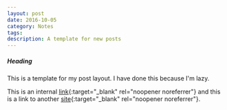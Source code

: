 ```yaml
---
layout: post
date: 2016-10-05
category: Notes
tags: 
description: A template for new posts
---
```


##### Heading
This is a template for my post layout. I have done this because I'm lazy.

This is an internal [link](/code){:target="_blank" rel="noopener noreferrer"} and this is a link to another [site](https://nixers.net){:target="_blank" rel="noopener noreferrer"}.
